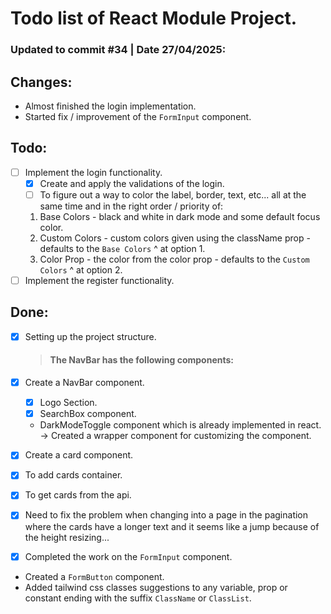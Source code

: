 # Todo list of React Module Project.

### Updated to commit #34 | Date 27/04/2025:

## Changes:

- Almost finished the login implementation.
- Started fix / improvement of the `FormInput` component.

## Todo:

- [ ] Implement the login functionality.
  - [x] Create and apply the validations of the login.
  - [ ] To figure out a way to color the label, border, text, etc... all at the same time and in the right order / priority of:
  1. Base Colors - black and white in dark mode and some default focus color.
  2. Custom Colors - custom colors given using the className prop - defaults to the `Base Colors` ^ at option 1.
  3. Color Prop - the color from the color prop - defaults to the `Custom Colors` ^ at option 2.
- [ ] Implement the register functionality.

## Done:

- [x] Setting up the project structure.

  > #### The NavBar has the following components:

- [x] Create a NavBar component.

  - [x] Logo Section.
  - [x] SearchBox component.
  - DarkModeToggle component which is already implemented in react. -> Created a wrapper component for customizing the component.

- [x] Create a card component.

- [x] To add cards container.
- [x] To get cards from the api.

- [x] Need to fix the problem when changing into a page in the pagination where the cards have a longer text and it seems like a jump because of the height resizing...

- [x] Completed the work on the `FormInput` component.

- Created a `FormButton` component.
- Added tailwind css classes suggestions to any variable, prop or constant ending with the suffix `ClassName` or `ClassList`.
